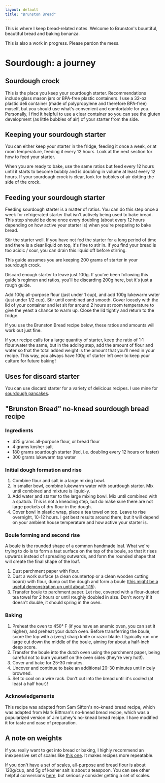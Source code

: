 ```yaml
---
layout: default
title: "Brunston Bread"
---
```


This is where I keep bread-related notes. Welcome to Brunston's bountiful, beautiful bread and baking bonanza.

This is also a work in progress. Please pardon the mess.

# Sourdough: a journey

## Sourdough crock

This is the place you keep your sourdough starter. Recommendations include glass mason jars or BPA-free plastic containers. I use a 32-oz plastic deli container (made of polypropylene and therefore BPA-free) myself, but you should use what's convenient and comfortable for you. Personally, I find it helpful to use a clear container so you can see the gluten development (as little bubbles of air) of your starter from the side.

## Keeping your sourdough starter

You can either keep your starter in the fridge, feeding it once a week, or at room temperature, feeding it every 12 hours. Look at the next section for how to feed your starter.

When you are ready to bake, use the same ratios but feed every 12 hours until it starts to become bubbly and is doubling in volume at least every 12 hours. If your sourdough crock is clear, look for bubbles of air dotting the side of the crock.

## Feeding your sourdough starter

Feeding sourdough starter is a matter of ratios. You can do this step once a week for refrigerated starter that isn't actively being used to bake bread. This step should be done once every doubling (about every 12 hours depending on how active your starter is) when you're preparing to bake bread.

Stir the starter well. If you have not fed the starter for a long period of time and there is a clear liquid on top, it's fine to stir in. If you find your bread is too acidic / sour, you can drain this liquid off before stirring.

This guide assumes you are keeping 200 grams of starter in your sourdough crock.

Discard enough starter to leave just 100g. If you've been following this guide's regimen and ratios, you'll be discarding 200g here, but it's just a rough guide.

Add 100g all-purpose flour (just under 1 cup), and add 100g lukewarm water (just under 1/2 cup). Stir until combined and smooth. Cover loosely with the lid of your container and let sit for around 2 hours at room temperature to give the yeast a chance to warm up. Close the lid tightly and return to the fridge.

If you use the Brunston Bread recipe below, these ratios and amounts will work out just fine.

If your recipe calls for a large quantity of starter, keep the ratio of 1:1 flour:water the same, but in the adding step, add the amount of flour and water so that the total added weight is the amount that you'll need in your recipe. This way, you always have 100g of starter left over to keep your culture for future baking!

## Uses for discard starter

You can use discard starter for a variety of delicious recipes. I use mine for [sourdough pancakes](https://www.kingarthurflour.com/recipes/classic-sourdough-waffles-or-pancakes-recipe). 

## "Brunston Bread" no-knead sourdough bread recipe

### Ingredients

* 425 grams all-purpose flour, or bread flour
* 4 grams kosher salt
* 180 grams sourdough starter (fed, i.e. doubling every 12 hours or faster)
* 300 grams lukewarm tap water

### Initial dough formation and rise

1. Combine flour and salt in a large mixing bowl.
2. In smaller bowl, combine lukewarm water with sourdough starter. Mix until combined and mixture is liquid-y.
3. Add water and starter to the large mixing bowl. Mix until combined with a spatula. This is not a kneading step, but do make sure there are not large pockets of dry flour in the dough.
4. Cover bowl in plastic wrap, place a tea towel on top. Leave to rise overnight, 10-12 hours. I get best results around there, but it will depend on your ambient house temperature and how active your starter is.

### Boule forming and second rise

A boule is the rounded shape of a common handmade loaf. What we're trying to do is to form a taut surface on the top of the boule, so that it rises upwards instead of spreading outwards, and form the rounded shape that will create the final shape of the loaf.

1. Dust parchment paper with flour.
2. Dust a work surface (a clean countertop or a clean wooden cutting board) with flour, dump out the dough and form a boule ([this might be a useful demonstration up until about 1:15](https://youtu.be/VuIT0RJDdZ8?t=31)). 
3. Transfer boule to parchment paper. Let rise, covered with a flour-dusted tea towel for 2 hours or until roughly doubled in size. Don't worry if it doesn't double, it should spring in the oven.

### Baking

1. Preheat the oven to 450° F (if you have an anemic oven, you can set it higher), and preheat your dutch oven. Before transferring the boule, score the top with a (very) sharp knife or razor blade. I typically run one large cut down the middle of the boule, aiming for about a half-inch deep score.
2. Transfer the boule into the dutch oven using the parchment paper, being careful not to burn yourself on the oven sides (they're very hot!).
3. Cover and bake for 25-30 minutes.
4. Uncover and continue to bake an additional 20-30 minutes until nicely browned.
5. Set to cool on a wire rack. Don't cut into the bread until it's cooled (at least a half hour)!

### Acknowledgements

This recipe was adapted from Sam Sifton's no-knead bread recipe, which was adapted from Mark Bittman's no-knead bread recipe, which was a popularized version of Jim Lahey's no-knead bread recipe. I have modified it for taste and ease of preparation.

## A note on weights

If you really want to get into bread or baking, I highly recommend an inexpensive set of scales like [this one](https://www.amazon.com/American-Weigh-Scales-Signature-Precision/dp/B002SC3LLS/). It makes recipes more repeatable.

If you don't have a set of scales, all-purpose and bread flour is about 120g/cup, and 5g of kosher salt is about a teaspoon. You can see other helpful conversions [here](https://www.kingarthurflour.com/learn/ingredient-weight-chart), but seriously consider getting a set of scales.
